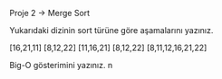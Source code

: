 Proje 2
 -> Merge Sort

Yukarıdaki dizinin sort türüne göre aşamalarını yazınız.


[16,21,11] [8,12,22]
[11,16,21] [8,12,22]
[8,11,12,16,21,22]

Big-O gösterimini yazınız.
n